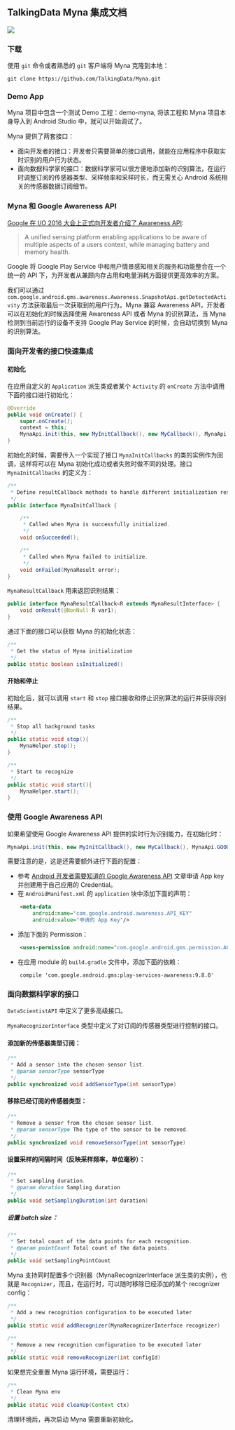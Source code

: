 ## TalkingData Myna 集成文档

![](http://p1.bqimg.com/562611/952bd822efce378b.png)

### 下载

使用 `git` 命令或者熟悉的 `git` 客户端将 Myna 克隆到本地：

```st
git clone https://github.com/TalkingData/Myna.git
```

### Demo App

Myna 项目中包含一个测试 Demo 工程：demo-myna, 将该工程和 Myna 项目本身导入到 Android Studio 中，就可以开始调试了。

Myna 提供了两套接口：

- 面向开发者的接口：开发者只需要简单的接口调用，就能在应用程序中获取实时识别的用户行为状态。
- 面向数据科学家的接口：数据科学家可以很方便地添加新的识别算法，在运行时调整订阅的传感器类型、采样频率和采样时长，而无需关心 Android 系统相关的传感器数据订阅细节。

### Myna 和 Google Awareness API

[Google 在 I/O 2016 大会上正式向开发者介绍了 Awareness API](https://events.google.com/io2016/schedule?sid=692d2aeb-0bef-e511-a517-00155d5066d7#day1/692d2aeb-0bef-e511-a517-00155d5066d7):

> A unified sensing platform enabling applications to be aware of multiple aspects of a users context, while managing battery and memory health.

Google 将 Google Play Service 中和用户情景感知相关的服务和功能整合在一个统一的 API 下，为开发者从兼顾内存占用和电量消耗方面提供更高效率的方案。

我们可以通过 `com.google.android.gms.awareness.Awareness.SnapshotApi.getDetectedActivity` 方法获取最后一次获取到的用户行为。Myna 兼容 Awareness API，开发者可以在初始化的时候选择使用 Awareness API 或者 Myna 的识别算法，当 Myna 检测到当前运行的设备不支持 Google Play Service 的时候，会自动切换到 Myna 的识别算法。

### 面向开发者的接口快速集成

#### 初始化

在应用自定义的 `Application` 派生类或者某个 `Activity` 的 `onCreate` 方法中调用下面的接口进行初始化：

```java
@Override
public void onCreate() {
    super.onCreate();
    context = this;
    MynaApi.init(this, new MyInitCallback(), new MyCallback(), MynaApi.TALKINGDATA);
}
```

初始化的时候，需要传入一个实现了接口 `MynaInitCallbacks` 的类的实例作为回调，这样将可以在 Myna 初始化成功或者失败时做不同的处理。接口 `MynaInitCallbacks` 的定义为：

```java
/**
 * Define resultCallback methods to handle different initialization results.
 */
public interface MynaInitCallback {

    /**
     * Called when Myna is successfully initialized.
     */
    void onSucceeded();

    /**
     * Called when Myna failed to initialize.
     */
    void onFailed(MynaResult error);
}
```
`MynaResultCallback` 用来返回识别结果：

```java	
public interface MynaResultCallback<R extends MynaResultInterface> {
    void onResult(@NonNull R var1);
}
```

通过下面的接口可以获取 Myna 的初始化状态：

```java
/**
 * Get the status of Myna initialization
 */
public static boolean isInitialized()
```

#### 开始和停止

初始化后，就可以调用 `start` 和 `stop` 接口接收和停止识别算法的运行并获得识别结果。

```java
/**
 * Stop all background tasks
 */
public static void stop(){
    MynaHelper.stop();
}

/**
 * Start to recognize
 */
public static void start(){
    MynaHelper.start();
}
```

### 使用 Google Awareness API

如果希望使用 Google Awareness API 提供的实时行为识别能力，在初始化时：

```java
MynaApi.init(this, new MyInitCallback(), new MyCallback(), MynaApi.GOOGLE);
```

需要注意的是，这是还需要额外进行下面的配置：

- 参考 [Android 开发者需要知道的 Google Awareness API](http://mp.weixin.qq.com/s?__biz=MjM5NzQ3NDg0Mg==&mid=2653096725&idx=1&sn=f6686df351aabe957a450c2fa1b01596&mpshare=1&scene=1&srcid=10311xdjSUJveY5gTtuLLQw2#rd) 文章申请 App key 并创建用于自己应用的 Credential。
- 在 `AndroidManifest.xml` 的 `application` 块中添加下面的声明：

```xml
	<meta-data
        android:name="com.google.android.awareness.API_KEY"
        android:value="申请的 App Key"/>
```

- 添加下面的 Permission：

```xml
	<uses-permission android:name="com.google.android.gms.permission.ACTIVITY_RECOGNITION" />
```

- 在应用 module 的 `build.gradle` 文件中，添加下面的依赖：

```st
	compile 'com.google.android.gms:play-services-awareness:9.8.0'
```

### 面向数据科学家的接口

`DataScientistAPI` 中定义了更多高级接口。

`MynaRecognizerInterface` 类型中定义了对订阅的传感器类型进行控制的接口。

#### 添加新的传感器类型订阅：

```java
/**
 * Add a sensor into the chosen sensor list.
 * @param sensorType sensorType
 */
public synchronized void addSensorType(int sensorType)
```

#### 移除已经订阅的传感器类型：

```java
/**
 * Remove a sensor from the chosen sensor list.
 * @param sensorType The type of the sensor to be removed.
 */
public synchronized void removeSensorType(int sensorType)
```

#### 设置采样的间隔时间（反映采样频率，单位毫秒）：

```java
/**
 * Set sampling duration.
 * @param duration Sampling duration
 */
public void setSamplingDuration(int duration)
```

##### 设置 batch size：

```java
/**
 * Set total count of the data points for each recognition.
 * @param pointCount Total count of the data points.
 */
public void setSamplingPointCount
```

Myna 支持同时配置多个识别器（MynaRecognizerInterface 派生类的实例），也就是 `Recognizer`，而且，在运行时，可以随时移除已经添加的某个 recognizer config：

```java
/**
 * Add a new recognition configuration to be executed later
 */
public static void addRecognizer(MynaRecognizerInterface recognizer)

/**
 * Remove a new recognition configuration to be executed later
 */
public static void removeRecognizer(int configId)
```

如果想完全重置 Myna 运行环境，需要运行：

```java
/**
 * Clean Myna env
 */
public static void cleanUp(Context ctx)
```

清理环境后，再次启动 Myna 需要重新初始化。